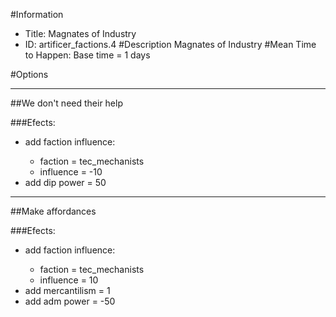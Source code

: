 #Information
 - Title: Magnates of Industry
 - ID: artificer_factions.4
#Description
Magnates of Industry
#Mean Time to Happen:
Base time = 1 days

#Options

___
##We don't need their help

###Efects:<ul><li>add faction influence:</li><ul><li>faction = tec_mechanists</li><li>influence = -10</li></ul><li>add dip power = 50</li></ul>

___
##Make affordances

###Efects:<ul><li>add faction influence:</li><ul><li>faction = tec_mechanists</li><li>influence = 10</li></ul><li>add mercantilism = 1</li><li>add adm power = -50</li></ul>
